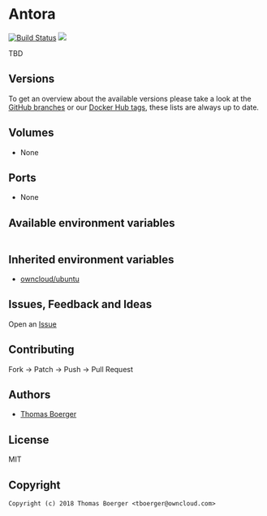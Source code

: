 # Antora

[![Build Status](https://drone.owncloud.com/api/badges/owncloud-ci/antora/status.svg)](https://drone.owncloud.com/owncloud-ci/antora)
[![](https://images.microbadger.com/badges/image/owncloudci/antora.svg)](https://microbadger.com/images/owncloudci/antora "Get your own image badge on microbadger.com")

TBD


## Versions

To get an overview about the available versions please take a look at the [GitHub branches](https://github.com/owncloud-ci/antora/branches/all) or our [Docker Hub tags](https://hub.docker.com/r/owncloudci/antora/tags/), these lists are always up to date.


## Volumes

* None


## Ports

* None


## Available environment variables

```bash

```


## Inherited environment variables

* [owncloud/ubuntu](https://github.com/owncloud/ubuntu#available-environment-variables)


## Issues, Feedback and Ideas

Open an [Issue](https://github.com/owncloud-ci/antora/issues)


## Contributing

Fork -> Patch -> Push -> Pull Request


## Authors

* [Thomas Boerger](https://github.com/tboerger)


## License

MIT


## Copyright

```
Copyright (c) 2018 Thomas Boerger <tboerger@owncloud.com>
```

